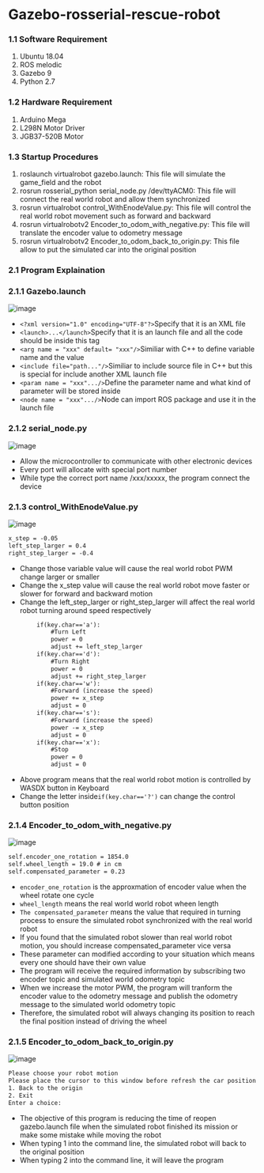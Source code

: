 # Gazebo-rosserial-rescue-robot

### 1.1 Software Requirement
1. Ubuntu 18.04
2. ROS melodic
3. Gazebo 9
4. Python 2.7

### 1.2 Hardware Requirement
1. Arduino Mega
2. L298N Motor Driver
3. JGB37-520B Motor

### 1.3 Startup Procedures
1. roslaunch virtualrobot gazebo.launch: This file will simulate the game_field and the robot
2. rosrun rosserial_python serial_node.py /dev/ttyACM0: This file will connect the real world robot and allow them synchronized
3. rosrun virtualrobot control_WithEnodeValue.py: This file will control the real world robot movement such as forward and backward
4. rosrun virtualrobotv2 Encoder_to_odom_with_negative.py: This file will translate the encoder value to odometry message
5. rosrun virtualrobotv2 Encoder_to_odom_back_to_origin.py: This file allow to put the simulated car into the original position

### 2.1 Program Explaination
### 2.1.1 Gazebo.launch
![image](https://github.com/laitathei/Gazebo-rosserial-rescue-robot/blob/main/photo/demo_game_field.png)
* `<?xml version="1.0" encoding="UTF-8"?>`Specify that it is an XML file
* `<launch>...</launch>`Specify that it is an launch file and all the code should be inside this tag
* `<arg name = "xxx" default= "xxx"/>`Similiar with C++ to define variable name and the value
* `<include file="path..."/>`Similiar to include source file in C++ but this is special for include another XML launch file
* `<param name = "xxx".../>`Define the parameter name and what kind of parameter will be stored inside
* `<node name = "xxx".../>`Node can import ROS package and use it in the launch file

### 2.1.2 serial_node.py
![image](https://github.com/laitathei/Gazebo-rosserial-rescue-robot/blob/main/photo/demo_rosserial.png)
* Allow the microcontroller to communicate with other electronic devices
* Every port will allocate with special port number
* While type the correct port name /xxx/xxxxx, the program connect the device

### 2.1.3 control_WithEnodeValue.py
![image](https://github.com/laitathei/Gazebo-rosserial-rescue-robot/blob/main/photo/demo_control_WithEnodeValue.png)
```XML
x_step = -0.05
left_step_larger = 0.4
right_step_larger = -0.4
```
* Change those variable value will cause the real world robot PWM change larger or smaller
* Change the x_step value will cause the real world robot move faster or slower for forward and backward motion
* Change the left_step_larger or right_step_larger will affect the real world robot turning around speed respectively
```XML
        if(key.char=='a'):
            #Turn Left
            power = 0
            adjust += left_step_larger
        if(key.char=='d'):
            #Turn Right
            power = 0
            adjust += right_step_larger
        if(key.char=='w'):
            #Forward (increase the speed)
            power += x_step
            adjust = 0
        if(key.char=='s'):
            #Forward (increase the speed)
            power -= x_step
            adjust = 0
        if(key.char=='x'):
            #Stop
            power = 0
            adjust = 0    
```
* Above program means that the real world robot motion is controlled by WASDX button in Keyboard
* Change the letter inside`if(key.char=='?')` can change the control button position

### 2.1.4 Encoder_to_odom_with_negative.py
![image](https://github.com/laitathei/Gazebo-rosserial-rescue-robot/blob/main/photo/demo_Encoder_to_odom.png)
```XML
self.encoder_one_rotation = 1854.0
self.wheel_length = 19.0 # in cm
self.compensated_parameter = 0.23
```
* `encoder_one_rotation` is the approxmation of encoder value when the wheel rotate one cycle
* `wheel_length` means the real world world robot wheen length
* `The compensated_parameter` means the value that required in turning process to ensure the simulated robot synchronized with the real world robot
* If you found that the simulated robot slower than real world robot motion, you should increase compensated_parameter vice versa 
* These parameter can modified according to your situation which means every one should have their own value
* The program will receive the required information by subscribing two encoder topic and simulated world odometry topic
* When we increase the motor PWM, the program will tranform the encoder value to the odometry message and publish the odometry message to the simulated world odometry topic
* Therefore, the simulated robot will always changing its position to reach the final position instead of driving the wheel

### 2.1.5 Encoder_to_odom_back_to_origin.py
![image](https://github.com/laitathei/Gazebo-rosserial-rescue-robot/blob/main/photo/demo_back_to_origin.png)
```XML
Please choose your robot motion
Please place the cursor to this window before refresh the car position!
1. Back to the origin
2. Exit
Enter a choice: 
```
* The objective of this program is reducing the time of reopen gazebo.launch file when the simulated robot finished its mission or make some mistake while moving the robot
* When typing 1 into the command line, the simulated robot will back to the original position
* When typing 2 into the command line, it will leave the program







